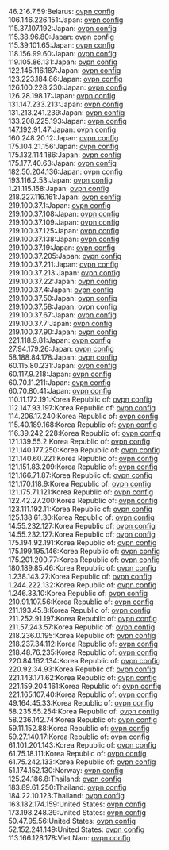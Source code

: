 46.216.7.59:Belarus: [ovpn config](vpn/46_216_7_59.ovpn)  
106.146.226.151:Japan: [ovpn config](vpn/106_146_226_151.ovpn)  
115.37.107.192:Japan: [ovpn config](vpn/115_37_107_192.ovpn)  
115.38.96.80:Japan: [ovpn config](vpn/115_38_96_80.ovpn)  
115.39.101.65:Japan: [ovpn config](vpn/115_39_101_65.ovpn)  
118.156.99.60:Japan: [ovpn config](vpn/118_156_99_60.ovpn)  
119.105.86.131:Japan: [ovpn config](vpn/119_105_86_131.ovpn)  
122.145.116.187:Japan: [ovpn config](vpn/122_145_116_187.ovpn)  
123.223.184.86:Japan: [ovpn config](vpn/123_223_184_86.ovpn)  
126.100.228.230:Japan: [ovpn config](vpn/126_100_228_230.ovpn)  
126.28.198.17:Japan: [ovpn config](vpn/126_28_198_17.ovpn)  
131.147.233.213:Japan: [ovpn config](vpn/131_147_233_213.ovpn)  
131.213.241.239:Japan: [ovpn config](vpn/131_213_241_239.ovpn)  
133.208.225.193:Japan: [ovpn config](vpn/133_208_225_193.ovpn)  
147.192.91.47:Japan: [ovpn config](vpn/147_192_91_47.ovpn)  
160.248.20.12:Japan: [ovpn config](vpn/160_248_20_12.ovpn)  
175.104.21.156:Japan: [ovpn config](vpn/175_104_21_156.ovpn)  
175.132.114.186:Japan: [ovpn config](vpn/175_132_114_186.ovpn)  
175.177.40.63:Japan: [ovpn config](vpn/175_177_40_63.ovpn)  
182.50.204.136:Japan: [ovpn config](vpn/182_50_204_136.ovpn)  
193.116.2.53:Japan: [ovpn config](vpn/193_116_2_53.ovpn)  
1.21.115.158:Japan: [ovpn config](vpn/1_21_115_158.ovpn)  
218.227.116.161:Japan: [ovpn config](vpn/218_227_116_161.ovpn)  
219.100.37.1:Japan: [ovpn config](vpn/219_100_37_1.ovpn)  
219.100.37.108:Japan: [ovpn config](vpn/219_100_37_108.ovpn)  
219.100.37.109:Japan: [ovpn config](vpn/219_100_37_109.ovpn)  
219.100.37.125:Japan: [ovpn config](vpn/219_100_37_125.ovpn)  
219.100.37.138:Japan: [ovpn config](vpn/219_100_37_138.ovpn)  
219.100.37.19:Japan: [ovpn config](vpn/219_100_37_19.ovpn)  
219.100.37.205:Japan: [ovpn config](vpn/219_100_37_205.ovpn)  
219.100.37.211:Japan: [ovpn config](vpn/219_100_37_211.ovpn)  
219.100.37.213:Japan: [ovpn config](vpn/219_100_37_213.ovpn)  
219.100.37.22:Japan: [ovpn config](vpn/219_100_37_22.ovpn)  
219.100.37.4:Japan: [ovpn config](vpn/219_100_37_4.ovpn)  
219.100.37.50:Japan: [ovpn config](vpn/219_100_37_50.ovpn)  
219.100.37.58:Japan: [ovpn config](vpn/219_100_37_58.ovpn)  
219.100.37.67:Japan: [ovpn config](vpn/219_100_37_67.ovpn)  
219.100.37.7:Japan: [ovpn config](vpn/219_100_37_7.ovpn)  
219.100.37.90:Japan: [ovpn config](vpn/219_100_37_90.ovpn)  
221.118.9.81:Japan: [ovpn config](vpn/221_118_9_81.ovpn)  
27.94.179.26:Japan: [ovpn config](vpn/27_94_179_26.ovpn)  
58.188.84.178:Japan: [ovpn config](vpn/58_188_84_178.ovpn)  
60.115.80.231:Japan: [ovpn config](vpn/60_115_80_231.ovpn)  
60.117.9.218:Japan: [ovpn config](vpn/60_117_9_218.ovpn)  
60.70.11.211:Japan: [ovpn config](vpn/60_70_11_211.ovpn)  
60.70.80.41:Japan: [ovpn config](vpn/60_70_80_41.ovpn)  
110.11.172.191:Korea Republic of: [ovpn config](vpn/110_11_172_191.ovpn)  
112.147.93.197:Korea Republic of: [ovpn config](vpn/112_147_93_197.ovpn)  
114.206.17.240:Korea Republic of: [ovpn config](vpn/114_206_17_240.ovpn)  
115.40.189.168:Korea Republic of: [ovpn config](vpn/115_40_189_168.ovpn)  
116.39.242.228:Korea Republic of: [ovpn config](vpn/116_39_242_228.ovpn)  
121.139.55.2:Korea Republic of: [ovpn config](vpn/121_139_55_2.ovpn)  
121.140.177.250:Korea Republic of: [ovpn config](vpn/121_140_177_250.ovpn)  
121.140.60.221:Korea Republic of: [ovpn config](vpn/121_140_60_221.ovpn)  
121.151.83.209:Korea Republic of: [ovpn config](vpn/121_151_83_209.ovpn)  
121.166.71.87:Korea Republic of: [ovpn config](vpn/121_166_71_87.ovpn)  
121.170.118.9:Korea Republic of: [ovpn config](vpn/121_170_118_9.ovpn)  
121.175.71.121:Korea Republic of: [ovpn config](vpn/121_175_71_121.ovpn)  
122.42.27.200:Korea Republic of: [ovpn config](vpn/122_42_27_200.ovpn)  
123.111.192.11:Korea Republic of: [ovpn config](vpn/123_111_192_11.ovpn)  
125.138.61.30:Korea Republic of: [ovpn config](vpn/125_138_61_30.ovpn)  
14.55.232.127:Korea Republic of: [ovpn config](vpn/14_55_232_127.ovpn)  
14.55.232.127:Korea Republic of: [ovpn config](vpn/14_55_232_127.ovpn)  
175.194.92.191:Korea Republic of: [ovpn config](vpn/175_194_92_191.ovpn)  
175.199.195.146:Korea Republic of: [ovpn config](vpn/175_199_195_146.ovpn)  
175.201.200.77:Korea Republic of: [ovpn config](vpn/175_201_200_77.ovpn)  
180.189.85.46:Korea Republic of: [ovpn config](vpn/180_189_85_46.ovpn)  
1.238.143.27:Korea Republic of: [ovpn config](vpn/1_238_143_27.ovpn)  
1.244.222.132:Korea Republic of: [ovpn config](vpn/1_244_222_132.ovpn)  
1.246.33.10:Korea Republic of: [ovpn config](vpn/1_246_33_10.ovpn)  
210.91.107.56:Korea Republic of: [ovpn config](vpn/210_91_107_56.ovpn)  
211.193.45.8:Korea Republic of: [ovpn config](vpn/211_193_45_8.ovpn)  
211.252.91.197:Korea Republic of: [ovpn config](vpn/211_252_91_197.ovpn)  
211.57.243.57:Korea Republic of: [ovpn config](vpn/211_57_243_57.ovpn)  
218.236.0.195:Korea Republic of: [ovpn config](vpn/218_236_0_195.ovpn)  
218.237.34.112:Korea Republic of: [ovpn config](vpn/218_237_34_112.ovpn)  
218.48.76.235:Korea Republic of: [ovpn config](vpn/218_48_76_235.ovpn)  
220.84.162.134:Korea Republic of: [ovpn config](vpn/220_84_162_134.ovpn)  
220.92.34.93:Korea Republic of: [ovpn config](vpn/220_92_34_93.ovpn)  
221.143.171.62:Korea Republic of: [ovpn config](vpn/221_143_171_62.ovpn)  
221.159.204.161:Korea Republic of: [ovpn config](vpn/221_159_204_161.ovpn)  
221.165.107.40:Korea Republic of: [ovpn config](vpn/221_165_107_40.ovpn)  
49.164.45.33:Korea Republic of: [ovpn config](vpn/49_164_45_33.ovpn)  
58.235.55.254:Korea Republic of: [ovpn config](vpn/58_235_55_254.ovpn)  
58.236.142.74:Korea Republic of: [ovpn config](vpn/58_236_142_74.ovpn)  
59.11.152.88:Korea Republic of: [ovpn config](vpn/59_11_152_88.ovpn)  
59.27.140.17:Korea Republic of: [ovpn config](vpn/59_27_140_17.ovpn)  
61.101.201.143:Korea Republic of: [ovpn config](vpn/61_101_201_143.ovpn)  
61.75.18.111:Korea Republic of: [ovpn config](vpn/61_75_18_111.ovpn)  
61.75.242.133:Korea Republic of: [ovpn config](vpn/61_75_242_133.ovpn)  
51.174.152.130:Norway: [ovpn config](vpn/51_174_152_130.ovpn)  
125.24.186.8:Thailand: [ovpn config](vpn/125_24_186_8.ovpn)  
183.89.61.250:Thailand: [ovpn config](vpn/183_89_61_250.ovpn)  
184.22.10.123:Thailand: [ovpn config](vpn/184_22_10_123.ovpn)  
163.182.174.159:United States: [ovpn config](vpn/163_182_174_159.ovpn)  
173.198.248.39:United States: [ovpn config](vpn/173_198_248_39.ovpn)  
50.47.95.56:United States: [ovpn config](vpn/50_47_95_56.ovpn)  
52.152.241.149:United States: [ovpn config](vpn/52_152_241_149.ovpn)  
113.166.128.178:Viet Nam: [ovpn config](vpn/113_166_128_178.ovpn)  
